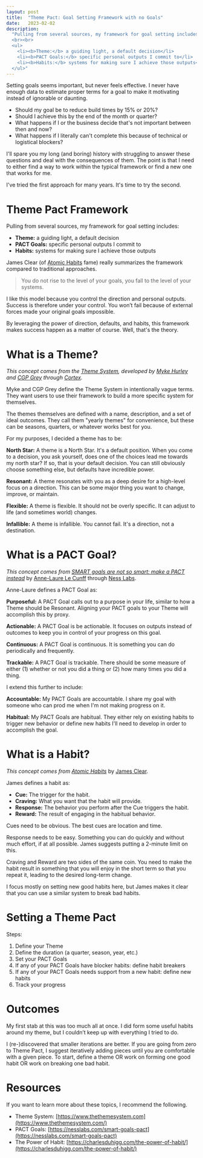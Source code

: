 ```yaml
---
layout: post
title:  "Theme Pact: Goal Setting Framework with no Goals"
date:   2023-02-02
description:
  "Pulling from several sources, my framework for goal setting includes:
  <br><br>
  <ul>
    <li><b>Theme:</b> a guiding light, a default decision</li>
    <li><b>PACT Goals:</b> specific personal outputs I commit to</li>
    <li><b>Habits:</b> systems for making sure I achieve those outputs</li>
  </ul>"
---
```



Setting goals seems important, but never feels effective. I never have enough data to estimate proper terms for a goal to make it motivating instead of ignorable or daunting.

- Should my goal be to reduce build times by 15% or 20%?
- Should I achieve this by the end of the month or quarter?
- What happens if I or the business decide that's not important between then and now?
- What happens if I literally can't complete this because of technical or logistical blockers?

I'll spare you my long (and boring) history with struggling to answer these questions and deal with the consequences of them. The point is that I need to either find a way to work within the typical framework or find a new one that works for me.

I've tried the first approach for many years. It's time to try the second.

# Theme Pact Framework

Pulling from several sources, my framework for goal setting includes:

- **Theme:** a guiding light, a default decision
- **PACT Goals:** specific personal outputs I commit to
- **Habits:** systems for making sure I achieve those outputs

James Clear (of [Atomic Habits](https://jamesclear.com/atomic-habits) fame) really summarizes the framework compared to traditional approaches.

> You do not rise to the level of your goals, you fall to the level of your systems.
> 

I like this model because you control the direction and personal outputs. Success is therefore under your control. You won’t fail because of external forces made your original goals impossible.

By leveraging the power of direction, defaults, and habits, this framework makes success happen as a matter of course. Well, that's the theory.

# What is a Theme?

*This concept comes from the [Theme System](https://www.thethemesystem.com/), developed by [Myke Hurley](https://twitter.com/imyke) and [CGP Grey](https://twitter.com/cgpgrey/) through [Cortex](https://www.relay.fm/cortex).*

Myke and CGP Grey define the Theme System in intentionally vague terms. They want users to use their framework to build a more specific system for themselves.

The themes themselves are defined with a name, description, and a set of ideal outcomes. They call them "yearly themes" for convenience, but these can be seasons, quarters, or whatever works best for you.

For my purposes, I decided a theme has to be:

**North Star:** A theme is a North Star. It's a default position. When you come to a decision, you ask yourself, does one of the choices lead me towards my north star? If so, that is your default decision. You can still obviously choose something else, but defaults have incredible power.

**Resonant:** A theme resonates with you as a deep desire for a high-level focus on a direction. This can be some major thing you want to change, improve, or maintain.

**Flexible:** A theme is flexible. It should not be overly specific. It can adjust to life (and sometimes world) changes.

**Infallible:** A theme is infallible. You cannot fail. It's a direction, not a destination.

# What is a PACT Goal?

*This concept comes from [SMART goals are not so smart: make a PACT instead](https://nesslabs.com/smart-goals-pact)* by [Anne-Laure Le Cunff](https://twitter.com/anthilemoon) through [Ness Labs](https://twitter.com/ness_labs).

Anne-Laure defines a PACT Goal as:

**Purposeful:** A PACT Goal calls out to a purpose in your life, similar to how a Theme should be Resonant. Aligning your PACT goals to your Theme will accomplish this by proxy.

**Actionable:** A PACT Goal is be actionable. It focuses on outputs instead of outcomes to keep you in control of your progress on this goal.

**Continuous:** A PACT Goal is continuous. It is something you can do periodically and frequently.

**Trackable:** A PACT Goal is trackable. There should be some measure of either (1) whether or not you did a thing or (2) how many times you did a thing.

I extend this further to include:

**Accountable:** My PACT Goals are accountable. I share my goal with someone who can prod me when I'm not making progress on it.

**Habitual:** My PACT Goals are habitual. They either rely on existing habits to trigger new behavior or define new habits I'll need to develop in order to accomplish the goal.

# What is a Habit?

*This concept comes from [Atomic Habits](https://jamesclear.com/atomic-habits)* by [James Clear](https://jamesclear.com/).

James defines a habit as:

- **Cue:** The trigger for the habit.
- **Craving:** What you want that the habit will provide.
- **Response:** The behavior you perform after the Cue triggers the habit.
- **Reward:** The result of engaging in the habitual behavior.

Cues need to be obvious. The best cues are location and time.

Response needs to be easy. Something you can do quickly and without much effort, if at all possible. James suggests putting a 2-minute limit on this.

Craving and Reward are two sides of the same coin. You need to make the habit result in something that you will enjoy in the short term so that you repeat it, leading to the desired long-term change.

I focus mostly on setting new good habits here, but James makes it clear that you can use a similar system to break bad habits.

# Setting a Theme Pact

Steps:

1. Define your Theme
2. Define the duration (a quarter, season, year, etc.)
3. Set your PACT Goals
4. If any of your PACT Goals have blocker habits: define habit breakers
5. If any of your PACT Goals needs support from a new habit: define new habits
6. Track your progress

# Outcomes

My first stab at this was too much all at once. I did form some useful habits around my theme, but I couldn’t keep up with everything I tried to do. 

I (re-)discovered that smaller iterations are better. If you are going from zero to Theme Pact, I suggest iteratively adding pieces until you are comfortable with a given piece. To start, define a theme OR work on forming one good habit OR work on breaking one bad habit.

# Resources

If you want to learn more about these topics, I recommend the following.

- Theme System: [https://www.thethemesystem.com](https://www.thethemesystem.com/)
- PACT Goals: [https://nesslabs.com/smart-goals-pact](https://nesslabs.com/smart-goals-pact)
- The Power of Habit: [https://charlesduhigg.com/the-power-of-habit/](https://charlesduhigg.com/the-power-of-habit/)
